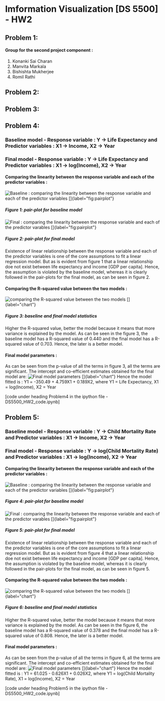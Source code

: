 # Imformation Visualization [DS 5500] - HW2

## Problem 1:

#### Group for the second project component :

1. Konanki Sai Charan 
2. Manvita Markala
3. Bishishta Mukherjee
4. Romil Rathi

## Problem 2:

## Problem 3:

## Problem 4:

### Baseline model -  Response variable : Y ->  Life Expectancy and Predictor variables : X1 -> Income, X2 -> Year
### Final model -  Response variable : Y ->  Life Expectancy and Predictor variables : X1 -> log(Income), X2 -> Year

#### Comparing the linearity between the response variable and each of the predictor variables :

![Baseline : comparing the linearity between the response variable and each of the predictor variables []{label="fig:pairplot"}](solution_figures/q4_baseline_pair_plot.png)
##### Figure 1: pair-plot for baseline model

![Final : comparing the linearity between the response variable and each of the predictor varables []{label="fig:pairplot"}](solution_figures/q4_pair_plot.png)
##### Figure 2: pair-plot for final model

Existence of linear relationship between the response variable and each of the predictor variables is one of the core assumptions to fit a linear regression model. But as is evident from figure 1 that a linear relationship doe not exist between life expectancy and income [GDP per capita]. Hence, the assumption is violated by the baseline model, whereas it is clearly followed in the pair-plots for the final model, as can be seen in figure 2.

#### Comparing the R-squared value between the two models :

![comparing the R-squared value between the two models []{label="chart"}](solution_figures/q4_stats.png)
##### Figure 3: baseline and final model statistics

Higher the R-squared value, better the model because it means that more variance is explained by the model. As can be seen in the figure 3, the baseline model has a R-squared value of 0.440 and the final model has a R-squared value of 0.703. Hence, the later is a better model.

#### Final model parameters :

As can be seen from the p-value of all the terms in figure 3, all the terms are significant. The intercept and co-efficient estimates obtained for the final model are:
![Final model parameters []{label="chart"}](solution_figures/q4_params.png)
Hence the model fitted is : Y1 = -350.49 + 4.759X1 + 0.189X2, where Y1 = Life Expectancy, X1 = log(Income), X2 = Year

[code under heading Problem4 in the ipython file - DS5500_HW2_code.ipynb]

## Problem 5:

### Baseline model -  Response variable : Y -> Child Mortality Rate and Predictor variables : X1 -> Income, X2 -> Year
### Final model -  Response variable : Y -> log(Child Mortality Rate) and Predictor variables : X1 -> log(Income), X2 -> Year

#### Comparing the linearity between the response variable and each of the predictor variables :

![Baseline : comparing the linearity between the response variable and each of the predictor variables []{label="fig:pairplot"}](solution_figures/q5_baseline_pair_plot.png)
##### Figure 4: pair-plot for baseline model

![Final : comparing the linearity between the response variable and each of the predictor varables []{label="fig:pairplot"}](solution_figures/q5_pair_plot.png)
##### Figure 5: pair-plot for final model

Existence of linear relationship between the response variable and each of the predictor variables is one of the core assumptions to fit a linear regression model. But as is evident from figure 4 that a linear relationship doe not exist between life expectancy and income [GDP per capita]. Hence, the assumption is violated by the baseline model, whereas it is clearly followed in the pair-plots for the final model, as can be seen in figure 5.

#### Comparing the R-squared value between the two models :

![comparing the R-squared value between the two models []{label="chart"}](solution_figures/q5_stats.png)
##### Figure 6: baseline and final model statistics

Higher the R-squared value, better the model because it means that more variance is explained by the model. As can be seen in the figure 6, the baseline model has a R-squared value of 0.378 and the final model has a R-squared value of 0.808. Hence, the later is a better model.

#### Final model parameters :

As can be seen from the p-value of all the terms in figure 6, all the terms are significant. The intercept and co-efficient estimates obtained for the final model are:
![Final model parameters []{label="chart"}](solution_figures/q5_params.png)
Hence the model fitted is : Y1 = 61.025 - 0.626X1 + 0.026X2, where Y1 = log(Child Mortality Rate), X1 = log(Income), X2 = Year

[code under heading Problem5 in the ipython file - DS5500_HW2_code.ipynb]












